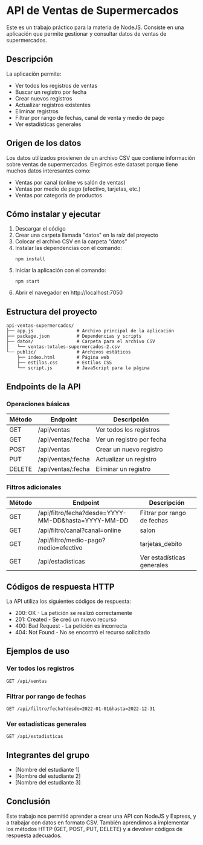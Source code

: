 # API de Ventas de Supermercados

Este es un trabajo práctico para la materia de NodeJS. Consiste en una aplicación que permite gestionar y consultar datos de ventas de supermercados.

## Descripción

La aplicación permite:
- Ver todos los registros de ventas
- Buscar un registro por fecha
- Crear nuevos registros
- Actualizar registros existentes
- Eliminar registros
- Filtrar por rango de fechas, canal de venta y medio de pago
- Ver estadísticas generales

## Origen de los datos

Los datos utilizados provienen de un archivo CSV que contiene información sobre ventas de supermercados. Elegimos este dataset porque tiene muchos datos interesantes como:
- Ventas por canal (online vs salón de ventas)
- Ventas por medio de pago (efectivo, tarjetas, etc.)
- Ventas por categoría de productos

## Cómo instalar y ejecutar

1. Descargar el código
2. Crear una carpeta llamada "datos" en la raíz del proyecto
3. Colocar el archivo CSV en la carpeta "datos"
4. Instalar las dependencias con el comando:
   ```
   npm install
   ```
5. Iniciar la aplicación con el comando:
   ```
   npm start
   ```
6. Abrir el navegador en http://localhost:7050

## Estructura del proyecto

```
api-ventas-supermercados/
├── app.js                # Archivo principal de la aplicación
├── package.json          # Dependencias y scripts
├── datos/                # Carpeta para el archivo CSV
│   └── ventas-totales-supermercados-2.csv
└── public/               # Archivos estáticos
    ├── index.html        # Página web
    ├── estilos.css       # Estilos CSS
    └── script.js         # JavaScript para la página
```

## Endpoints de la API

### Operaciones básicas

| Método | Endpoint | Descripción |
|--------|----------|-------------|
| GET | /api/ventas | Ver todos los registros |
| GET | /api/ventas/:fecha | Ver un registro por fecha |
| POST | /api/ventas | Crear un nuevo registro |
| PUT | /api/ventas/:fecha | Actualizar un registro |
| DELETE | /api/ventas/:fecha | Eliminar un registro |

### Filtros adicionales

| Método | Endpoint | Descripción |
|--------|----------|-------------|
| GET | /api/filtro/fecha?desde=YYYY-MM-DD&hasta=YYYY-MM-DD | Filtrar por rango de fechas |
| GET | /api/filtro/canal?canal=online|salon | Filtrar por canal de venta |
| GET | /api/filtro/medio-pago?medio=efectivo|tarjetas_debito|tarjetas_credito|otros_medios | Filtrar por medio de pago |
| GET | /api/estadisticas | Ver estadísticas generales |

## Códigos de respuesta HTTP

La API utiliza los siguientes códigos de respuesta:

- 200: OK - La petición se realizó correctamente
- 201: Created - Se creó un nuevo recurso
- 400: Bad Request - La petición es incorrecta
- 404: Not Found - No se encontró el recurso solicitado

## Ejemplos de uso

### Ver todos los registros

```
GET /api/ventas
```

### Filtrar por rango de fechas

```
GET /api/filtro/fecha?desde=2022-01-01&hasta=2022-12-31
```

### Ver estadísticas generales

```
GET /api/estadisticas
```

## Integrantes del grupo

- [Nombre del estudiante 1]
- [Nombre del estudiante 2]
- [Nombre del estudiante 3]

## Conclusión

Este trabajo nos permitió aprender a crear una API con NodeJS y Express, y a trabajar con datos en formato CSV. También aprendimos a implementar los métodos HTTP (GET, POST, PUT, DELETE) y a devolver códigos de respuesta adecuados.
